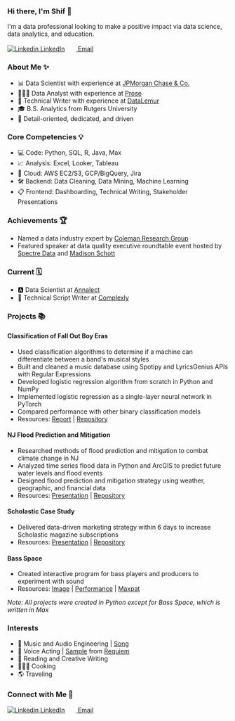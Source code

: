 ### Hi there, I'm Shif 🤝
I'm a data professional looking to make a positive impact via data science, data analytics, and education. <br><br>
[![Linkedin](https://i.stack.imgur.com/gVE0j.png) LinkedIn](https://www.linkedin.com/in/shifra-isaacs/)
&nbsp;     [<img src="https://upload.wikimedia.org/wikipedia/commons/thumb/7/7e/Gmail_icon_%282020%29.svg/2560px-Gmail_icon_%282020%29.svg.png" width="14"> Email](mailto:shifraisaacs@gmail.com)
&nbsp;

### About Me ✨
- 📊 Data Scientist with experience at [JPMorgan Chase & Co.](https://www.jpmorganchase.com/)
- 👩🏻‍💻 Data Analyst with experience at [Prose](https://prose.com/)
- 📝 Technical Writer with experience at [DataLemur](https://datalemur.com/)
- 🎓 B.S. Analytics from Rutgers University
- 🔎 Detail-oriented, dedicated, and driven

### Core Competencies 💡
- 💻 Code: Python, SQL, R, Java, Max
- 📈 Analysis: Excel, Looker, Tableau
- 💭 Cloud: AWS EC2/S3, GCP/BigQuery, Jira 
- 🛠 Backend: Data Cleaning, Data Mining, Machine Learning
- 📋 Frontend: Dashboarding, Technical Writing, Stakeholder Presentations

### Achievements 🏆
- Named a data industry expert by [Coleman Research Group](https://www.colemanrg.com/)
- Featured speaker at data quality executive roundtable event hosted by [Spectre Data](https://www.spectredata.com/) and [Madison Schott](https://www.linkedin.com/in/schottmadison)

### Current 🗓️
- 🅰 Data Scientist at [Annalect](https://www.annalect.com/)
- 🍏 Technical Script Writer at [Complexly](https://complexly.com/)

### Projects 📚

#### Classification of Fall Out Boy Eras
- Used classification algorithms to determine if a machine can differentiate between a band's musical styles
- Built and cleaned a music database using Spotipy and LyricsGenius APIs with Regular Expressions 
- Developed logistic regression algorithm from scratch in Python and NumPy
- Implemented logistic regression as a single-layer neural network in PyTorch
- Compared performance with other binary classification models
- Resources: [Report](https://docs.google.com/document/d/1r6A2JHU6jtBoxAq3eWm2eP08l_u6KRtKTEpcoQXS84I/edit) | [Repository](https://github.com/Ho1yShif/FOB_LR_Public)

#### NJ Flood Prediction and Mitigation
- Researched methods of flood prediction and mitigation to combat climate change in NJ
- Analyzed time series flood data in Python and ArcGIS to predict future water levels and flood events
- Designed flood prediction and mitigation strategy using weather, geographic, and financial data
- Resources: [Presentation](https://docs.google.com/presentation/d/13MLbYKmZbhku9h3XqiFmrV2p6uzkDECL71DOnnmPDoA/edit?usp=sharing) | [Repository](https://github.com/Ho1yShif/cgi_flood_prediction_mitigation)

#### Scholastic Case Study
- Delivered data-driven marketing strategy within 6 days to increase Scholastic magazine subscriptions
- Resources: [Presentation](https://docs.google.com/presentation/d/1byG2IWTIwEszTSkUKbFq27o5yR9ES3Z0/edit#slide=id.p1) | [Repository](https://github.com/Ho1yShif/Scholastic_Case_Study/tree/main)

#### Bass Space
- Created interactive program for bass players and producers to experiment with sound
- Resources: [Image](https://drive.google.com/file/d/19lunK3oAstEMQtdA2LK6TbXpkfBkPII_/view) | [Performance](https://drive.google.com/file/d/1dJ8IYeFnaSWpMQMjpGvmmJYJGp68x29U/view?usp=sharing) | [Maxpat](https://drive.google.com/file/d/1YaUdhs_axN_IZUWDhWUBhQ_HW6ZPyWyu/view?usp=sharing)

*Note: All projects were created in Python except for Bass Space, which is written in Max*

### Interests
- 🎵 Music and Audio Engineering | [Song](https://www.youtube.com/watch?v=pnHrRrjpf0Q&feature=youtu.be)
- 🎤 Voice Acting | [Sample](https://drive.google.com/drive/folders/1GRZ31VYyQkSdkZDMP6lc32muYjZvGtry) from [Requiem](https://www.roblox.com/games/9028852524/Requiem)
- 📖 Reading and Creative Writing
- 👩🏻‍🍳 Cooking
- 🌎 Traveling

### Connect with Me 🔗
[![Linkedin](https://i.stack.imgur.com/gVE0j.png) LinkedIn](https://www.linkedin.com/in/shifra-isaacs/)
&nbsp;     [<img src="https://upload.wikimedia.org/wikipedia/commons/thumb/7/7e/Gmail_icon_%282020%29.svg/2560px-Gmail_icon_%282020%29.svg.png" width="14"> Email](mailto:shifraisaacs@gmail.com)
&nbsp;

